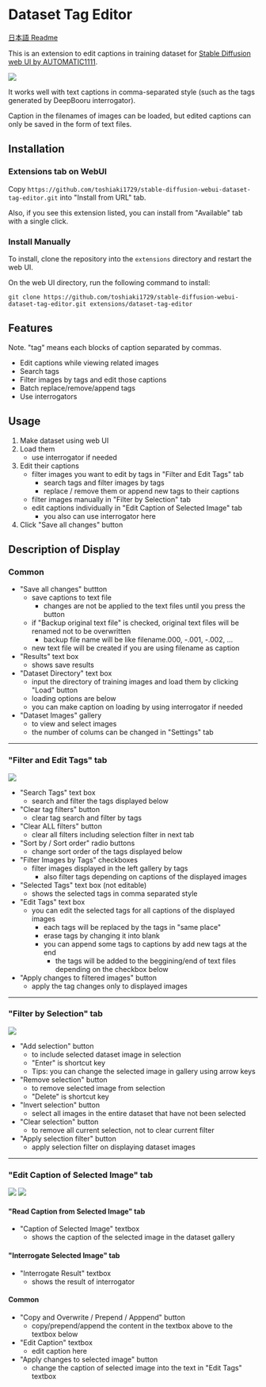 # Dataset Tag Editor

[日本語 Readme](README-JP.md)

This is an extension to edit captions in training dataset for [Stable Diffusion web UI by AUTOMATIC1111](https://github.com/AUTOMATIC1111/stable-diffusion-webui).

![](ss01.png)

It works well with text captions in comma-separated style (such as the tags generated by DeepBooru interrogator).

Caption in the filenames of images can be loaded, but edited captions can only be saved in the form of text files.

## Installation
### Extensions tab on WebUI
Copy `https://github.com/toshiaki1729/stable-diffusion-webui-dataset-tag-editor.git` into "Install from URL" tab.

Also, if you see this extension listed, you can install from "Available" tab with a single click.

### Install Manually
To install, clone the repository into the `extensions` directory and restart the web UI.

On the web UI directory, run the following command to install:
```commandline
git clone https://github.com/toshiaki1729/stable-diffusion-webui-dataset-tag-editor.git extensions/dataset-tag-editor
```

## Features
Note. "tag" means each blocks of caption separated by commas.
- Edit captions while viewing related images
- Search tags
- Filter images by tags and edit those captions
- Batch replace/remove/append tags
- Use interrogators


## Usage
1. Make dataset using web UI
1. Load them
    - use interrogator if needed
1. Edit their captions
    - filter images you want to edit by tags in "Filter and Edit Tags" tab
      - search tags and filter images by tags
      - replace / remove them or append new tags to their captions
    - filter images manually in "Filter by Selection" tab
    - edit captions individually in "Edit Caption of Selected Image" tab
      - you also can use interrogator here
1. Click "Save all changes" button


## Description of Display

### Common
- "Save all changes" buttton
  - save captions to text file
    - changes are not be applied to the text files until you press the button
  - if "Backup original text file" is checked, original text files will be renamed not to be overwritten
    - backup file name will be like filename.000, -.001, -.002, ...
  - new text file will be created if you are using filename as caption
- "Results" text box
  - shows save results
- "Dataset Directory" text box
  - input the directory of training images and load them by clicking "Load" button
  - loading options are below
  - you can make caption on loading by using interrogator if needed
- "Dataset Images" gallery
  - to view and select images
  - the number of colums can be changed in "Settings" tab

***

### "Filter and Edit Tags" tab
![](ss02.png)

- "Search Tags" text box
  - search and filter the tags displayed below
- "Clear tag filters" button
  - clear tag search and filter by tags
- "Clear ALL filters" button
  - clear all filters including selection filter in next tab
- "Sort by / Sort order" radio buttons
  - change sort order of the tags displayed below
- "Filter Images by Tags" checkboxes
  - filter images displayed in the left gallery by tags
    - also filter tags depending on captions of the displayed images
- "Selected Tags" text box (not editable)
  - shows the selected tags in comma separated style
- "Edit Tags" text box
  - you can edit the selected tags for all captions of the displayed images
    - each tags will be replaced by the tags in "same place"
    - erase tags by changing it into blank
    - you can append some tags to captions by add new tags at the end
      - the tags will be added to the beggining/end of text files depending on the checkbox below
- "Apply changes to filtered images" button
  - apply the tag changes only to displayed images

***

### "Filter by Selection" tab
![](ss03.png)

- "Add selection" button
  - to include selected dataset image in selection
  - "Enter" is shortcut key
  - Tips: you can change the selected image in gallery using arrow keys
- "Remove selection" button
  - to remove selected image from selection
  - "Delete" is shortcut key
- "Invert selection" button
  - select all images in the entire dataset that have not been selected
- "Clear selection" button
  - to remove all current selection, not to clear current filter
- "Apply selection filter" button
  - apply selection filter on displaying dataset images

***

### "Edit Caption of Selected Image" tab
![](ss04.png) ![](ss05.png)

#### "Read Caption from Selected Image" tab
- "Caption of Selected Image" textbox
  - shows the caption of the selected image in the dataset gallery

#### "Interrogate Selected Image" tab
- "Interrogate Result" textbox
  - shows the result of interrogator

#### Common
- "Copy and Overwrite / Prepend / Apppend" button
  - copy/prepend/append the content in the textbox above to the textbox below
- "Edit Caption" textbox
  - edit caption here
- "Apply changes to selected image" button
  - change the caption of selected image into the text in "Edit Tags" textbox